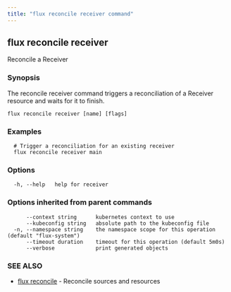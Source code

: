 ```yaml
---
title: "flux reconcile receiver command"
---
```

## flux reconcile receiver

Reconcile a Receiver

### Synopsis

The reconcile receiver command triggers a reconciliation of a Receiver resource and waits for it to finish.

```
flux reconcile receiver [name] [flags]
```

### Examples

```
  # Trigger a reconciliation for an existing receiver
  flux reconcile receiver main
```

### Options

```
  -h, --help   help for receiver
```

### Options inherited from parent commands

```
      --context string      kubernetes context to use
      --kubeconfig string   absolute path to the kubeconfig file
  -n, --namespace string    the namespace scope for this operation (default "flux-system")
      --timeout duration    timeout for this operation (default 5m0s)
      --verbose             print generated objects
```

### SEE ALSO

* [flux reconcile](../flux_reconcile/)	 - Reconcile sources and resources

